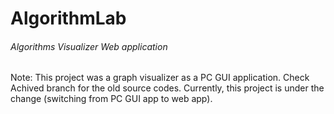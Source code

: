 <h1>AlgorithmLab</h1>
<h6>Algorithms Visualizer Web application</h6>
<p>Note: This project was a graph visualizer as a PC GUI application. Check Achived branch for the old source codes. Currently, this project is under the change (switching from PC GUI app to web app).</p>
